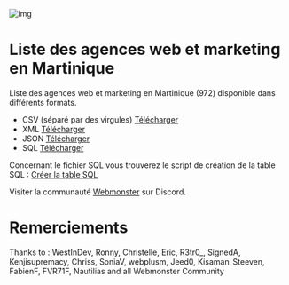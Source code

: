 ![img](https://techmonster.info/assets/img/logo-webmonster-community.png)

# Liste des agences web et marketing en Martinique

Liste des agences web et marketing en Martinique (972) disponible dans différents formats.

- CSV (séparé par des virgules)
[Télécharger](agences-martinique.csv)
- XML
[Télécharger](agences-martinique.xml)
- JSON
[Télécharger](agences-martinique.json)
- SQL
[Télécharger](agences-martinique.sql)

Concernant le fichier SQL vous trouverez le script de création de la table SQL :
[Créer la table SQL](create-table.sql)


Visiter la communauté [Webmonster](https://discord.gg/maynphPgp2) sur Discord.


# Remerciements
Thanks to : WestInDev, Ronny, Christelle, Eric, R3tr0_, SignedA, Kenjisupremacy, Chriss, SoniaV, webplusm, Jeed0, Kisaman_Steeven, FabienF, FVR71F, Nautilias and all Webmonster Community
